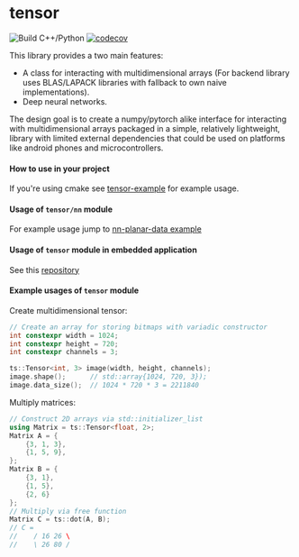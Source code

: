 # tensor
![Build C++/Python](https://github.com/d-kicinski/tensor/workflows/Build%20C++/Python/badge.svg?branch=master)
[![codecov](https://codecov.io/gh/d-kicinski/tensor/branch/master/graph/badge.svg)](https://codecov.io/gh/d-kicinski/tensor)


This library provides a two main features:
- A class for interacting with multidimensional arrays (For backend library uses BLAS/LAPACK libraries with fallback to
own naive implementations).
- Deep neural networks.

The design goal is to create a numpy/pytorch alike interface for interacting
with multidimensional arrays packaged in a simple, relatively lightweight, library with limited external dependencies that
could be used on platforms like android phones and microcontrollers.

#### How to use in your project
If you're using cmake see [tensor-example](https://github.com/dawidkski/tensor-example) for example usage.

#### Usage of `tensor/nn` module
For example usage jump to [nn-planar-data example](https://github.com/d-kicinski/tensor/tree/master/examples/nn-planar-data)

#### Usage of `tensor` module in embedded application
See this [repository](https://github.com/d-kicinski/tensor-example-embedded)

#### Example usages of `tensor` module
Create multidimensional tensor:
```c++
// Create an array for storing bitmaps with variadic constructor
int constexpr width = 1024;
int constexpr height = 720;
int constexpr channels = 3;

ts::Tensor<int, 3> image(width, height, channels);
image.shape();      // std::array{1024, 720, 3});
image.data_size();  // 1024 * 720 * 3 = 2211840
```

Multiply matrices:
```c++
// Construct 2D arrays via std::initializer_list
using Matrix = ts::Tensor<float, 2>;
Matrix A = {
    {3, 1, 3},
    {1, 5, 9},
};
Matrix B = {
    {3, 1},
    {1, 5},
    {2, 6}
};
// Multiply via free function
Matrix C = ts::dot(A, B);
// C = 
//    / 16 26 \
//    \ 26 80 /
```
